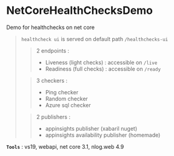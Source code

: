 # NetCoreHealthChecksDemo
Demo for healthchecks on net core

> `healthcheck ui` is served on default path `/healthchecks-ui`
>
>> 2 endpoints :
>> - Liveness (light checks) : accessible on `/live`
>> - Readiness (full checks) : accessible on `/ready`
>
>> 3 checkers :
>> - Ping checker
>> - Random checker
>> - Azure sql checker
>
>> 2 publishers :
>> - appinsights publisher (xabaril nuget)
>> - appinsights availability publisher (homemade)

**`Tools`** : vs19, webapi, net core 3.1, nlog.web 4.9
